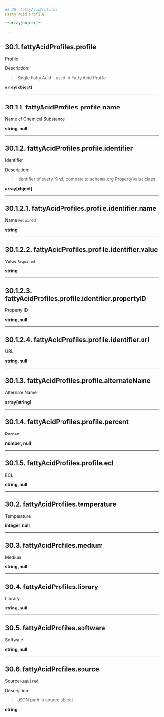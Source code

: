 ```yaml
---
## 30. fattyAcidProfiles
Fatty Acid Profile  

**array[object]**

---
```

## 30.1. fattyAcidProfiles.profile
Profile  

Description:
> Single Fatty Acid - used in Fatty Acid Profile  

**array[object]**

---
## 30.1.1. fattyAcidProfiles.profile.name
Name of Chemical Substance  

**string, null**

---
## 30.1.2. fattyAcidProfiles.profile.identifier
Identifier  

Description:
> Identifier of every Kind, compare to schema.org PropertyValue class  

**array[object]**

---
## 30.1.2.1. fattyAcidProfiles.profile.identifier.name
Name  `Required`

**string**

---
## 30.1.2.2. fattyAcidProfiles.profile.identifier.value
Value  `Required`

**string**

---
## 30.1.2.3. fattyAcidProfiles.profile.identifier.propertyID
Property ID  

**string, null**

---
## 30.1.2.4. fattyAcidProfiles.profile.identifier.url
URL  

**string, null**

---
## 30.1.3. fattyAcidProfiles.profile.alternateName
Alternate Name  

**array[string]**

---
## 30.1.4. fattyAcidProfiles.profile.percent
Percent  

**number, null**

---
## 30.1.5. fattyAcidProfiles.profile.ecl
ECL  

**string, null**

---
## 30.2. fattyAcidProfiles.temperature
Temperature  

**integer, null**

---
## 30.3. fattyAcidProfiles.medium
Medium  

**string, null**

---
## 30.4. fattyAcidProfiles.library
Library  

**string, null**

---
## 30.5. fattyAcidProfiles.software
Software  

**string, null**

---
## 30.6. fattyAcidProfiles.source
Source  `Required`

Description:
> JSON path to source object  

**string**

